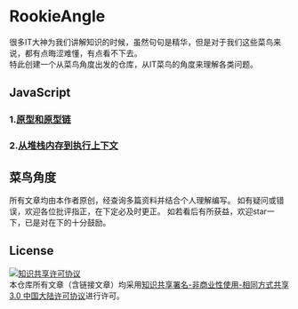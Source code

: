 # RookieAngle<br>
很多IT大神为我们讲解知识的时候，虽然句句是精华，但是对于我们这些菜鸟来说，都有点晦涩难懂，有点看不下去。<br>
特此创建一个从菜鸟角度出发的仓库，从IT菜鸟的角度来理解各类问题。


## JavaScript
### 1.[原型和原型链](https://github.com/ershing/RookieAngle/blob/master/javascript/prototype.md "原型和原型链")
### 2.[从堆栈内存到执行上下文](https://github.com/ershing/RookieAngle/blob/master/javascript/executioncontext.md "原型和原型链")

## 菜鸟角度
所有文章均由本作者原创，经查询多篇资料并结合个人理解编写。
如有疑问或错误，欢迎各位批评指正，在下定必及时更正。
如若看后有所获益，欢迎star一下，已是对在下的十分鼓励。

## License
<a rel="license" href="http://creativecommons.org/licenses/by-nc-sa/3.0/cn/"><img alt="知识共享许可协议" style="border-width:0" src="https://i.creativecommons.org/l/by-nc-sa/3.0/cn/88x31.png" /></a><br />本仓库所有文章（含链接文章）均采用<a rel="license" href="http://creativecommons.org/licenses/by-nc-sa/3.0/cn/">知识共享署名-非商业性使用-相同方式共享 3.0 中国大陆许可协议</a>进行许可。
